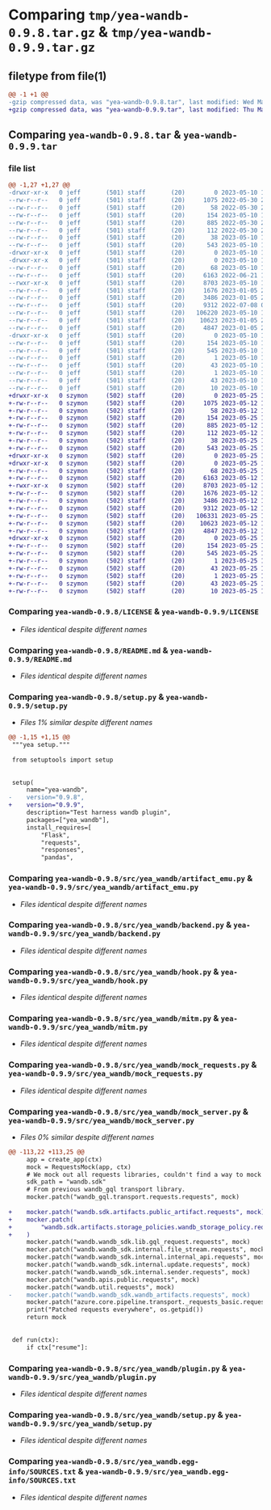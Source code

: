# Comparing `tmp/yea-wandb-0.9.8.tar.gz` & `tmp/yea-wandb-0.9.9.tar.gz`

## filetype from file(1)

```diff
@@ -1 +1 @@
-gzip compressed data, was "yea-wandb-0.9.8.tar", last modified: Wed May 10 14:20:36 2023, max compression
+gzip compressed data, was "yea-wandb-0.9.9.tar", last modified: Thu May 25 18:15:25 2023, max compression
```

## Comparing `yea-wandb-0.9.8.tar` & `yea-wandb-0.9.9.tar`

### file list

```diff
@@ -1,27 +1,27 @@
-drwxr-xr-x   0 jeff       (501) staff       (20)        0 2023-05-10 14:20:36.877453 yea-wandb-0.9.8/
--rw-r--r--   0 jeff       (501) staff       (20)     1075 2022-05-30 23:04:24.000000 yea-wandb-0.9.8/LICENSE
--rw-r--r--   0 jeff       (501) staff       (20)       58 2022-05-30 23:04:24.000000 yea-wandb-0.9.8/MANIFEST.in
--rw-r--r--   0 jeff       (501) staff       (20)      154 2023-05-10 14:20:36.877152 yea-wandb-0.9.8/PKG-INFO
--rw-r--r--   0 jeff       (501) staff       (20)      885 2022-05-30 23:04:24.000000 yea-wandb-0.9.8/README.md
--rw-r--r--   0 jeff       (501) staff       (20)      112 2022-05-30 23:04:24.000000 yea-wandb-0.9.8/pyproject.toml
--rw-r--r--   0 jeff       (501) staff       (20)       38 2023-05-10 14:20:36.877647 yea-wandb-0.9.8/setup.cfg
--rw-r--r--   0 jeff       (501) staff       (20)      543 2023-05-10 14:19:45.000000 yea-wandb-0.9.8/setup.py
-drwxr-xr-x   0 jeff       (501) staff       (20)        0 2023-05-10 14:20:36.855986 yea-wandb-0.9.8/src/
-drwxr-xr-x   0 jeff       (501) staff       (20)        0 2023-05-10 14:20:36.869980 yea-wandb-0.9.8/src/yea_wandb/
--rw-r--r--   0 jeff       (501) staff       (20)       68 2023-05-10 14:19:45.000000 yea-wandb-0.9.8/src/yea_wandb/__init__.py
--rw-r--r--   0 jeff       (501) staff       (20)     6163 2022-06-21 16:50:06.000000 yea-wandb-0.9.8/src/yea_wandb/artifact_emu.py
--rwxr-xr-x   0 jeff       (501) staff       (20)     8703 2023-05-10 14:18:59.000000 yea-wandb-0.9.8/src/yea_wandb/backend.py
--rw-r--r--   0 jeff       (501) staff       (20)     1676 2023-01-05 23:53:31.000000 yea-wandb-0.9.8/src/yea_wandb/hook.py
--rw-r--r--   0 jeff       (501) staff       (20)     3486 2023-01-05 23:53:31.000000 yea-wandb-0.9.8/src/yea_wandb/mitm.py
--rw-r--r--   0 jeff       (501) staff       (20)     9312 2022-07-08 02:01:53.000000 yea-wandb-0.9.8/src/yea_wandb/mock_requests.py
--rw-r--r--   0 jeff       (501) staff       (20)   106220 2023-05-10 14:19:45.000000 yea-wandb-0.9.8/src/yea_wandb/mock_server.py
--rw-r--r--   0 jeff       (501) staff       (20)    10623 2023-01-05 23:53:31.000000 yea-wandb-0.9.8/src/yea_wandb/plugin.py
--rw-r--r--   0 jeff       (501) staff       (20)     4847 2023-01-05 23:53:31.000000 yea-wandb-0.9.8/src/yea_wandb/setup.py
-drwxr-xr-x   0 jeff       (501) staff       (20)        0 2023-05-10 14:20:36.876194 yea-wandb-0.9.8/src/yea_wandb.egg-info/
--rw-r--r--   0 jeff       (501) staff       (20)      154 2023-05-10 14:20:36.000000 yea-wandb-0.9.8/src/yea_wandb.egg-info/PKG-INFO
--rw-r--r--   0 jeff       (501) staff       (20)      545 2023-05-10 14:20:36.000000 yea-wandb-0.9.8/src/yea_wandb.egg-info/SOURCES.txt
--rw-r--r--   0 jeff       (501) staff       (20)        1 2023-05-10 14:20:36.000000 yea-wandb-0.9.8/src/yea_wandb.egg-info/dependency_links.txt
--rw-r--r--   0 jeff       (501) staff       (20)       43 2023-05-10 14:20:36.000000 yea-wandb-0.9.8/src/yea_wandb.egg-info/entry_points.txt
--rw-r--r--   0 jeff       (501) staff       (20)        1 2023-05-10 14:20:36.000000 yea-wandb-0.9.8/src/yea_wandb.egg-info/not-zip-safe
--rw-r--r--   0 jeff       (501) staff       (20)       43 2023-05-10 14:20:36.000000 yea-wandb-0.9.8/src/yea_wandb.egg-info/requires.txt
--rw-r--r--   0 jeff       (501) staff       (20)       10 2023-05-10 14:20:36.000000 yea-wandb-0.9.8/src/yea_wandb.egg-info/top_level.txt
+drwxr-xr-x   0 szymon     (502) staff       (20)        0 2023-05-25 18:15:25.571685 yea-wandb-0.9.9/
+-rw-r--r--   0 szymon     (502) staff       (20)     1075 2023-05-12 10:10:25.000000 yea-wandb-0.9.9/LICENSE
+-rw-r--r--   0 szymon     (502) staff       (20)       58 2023-05-12 10:10:25.000000 yea-wandb-0.9.9/MANIFEST.in
+-rw-r--r--   0 szymon     (502) staff       (20)      154 2023-05-25 18:15:25.571533 yea-wandb-0.9.9/PKG-INFO
+-rw-r--r--   0 szymon     (502) staff       (20)      885 2023-05-12 10:10:25.000000 yea-wandb-0.9.9/README.md
+-rw-r--r--   0 szymon     (502) staff       (20)      112 2023-05-12 10:10:25.000000 yea-wandb-0.9.9/pyproject.toml
+-rw-r--r--   0 szymon     (502) staff       (20)       38 2023-05-25 18:15:25.571730 yea-wandb-0.9.9/setup.cfg
+-rw-r--r--   0 szymon     (502) staff       (20)      543 2023-05-25 15:41:32.000000 yea-wandb-0.9.9/setup.py
+drwxr-xr-x   0 szymon     (502) staff       (20)        0 2023-05-25 18:15:25.566998 yea-wandb-0.9.9/src/
+drwxr-xr-x   0 szymon     (502) staff       (20)        0 2023-05-25 18:15:25.570279 yea-wandb-0.9.9/src/yea_wandb/
+-rw-r--r--   0 szymon     (502) staff       (20)       68 2023-05-25 15:41:32.000000 yea-wandb-0.9.9/src/yea_wandb/__init__.py
+-rw-r--r--   0 szymon     (502) staff       (20)     6163 2023-05-12 10:10:25.000000 yea-wandb-0.9.9/src/yea_wandb/artifact_emu.py
+-rwxr-xr-x   0 szymon     (502) staff       (20)     8703 2023-05-12 10:10:25.000000 yea-wandb-0.9.9/src/yea_wandb/backend.py
+-rw-r--r--   0 szymon     (502) staff       (20)     1676 2023-05-12 10:10:25.000000 yea-wandb-0.9.9/src/yea_wandb/hook.py
+-rw-r--r--   0 szymon     (502) staff       (20)     3486 2023-05-12 10:10:25.000000 yea-wandb-0.9.9/src/yea_wandb/mitm.py
+-rw-r--r--   0 szymon     (502) staff       (20)     9312 2023-05-12 10:10:25.000000 yea-wandb-0.9.9/src/yea_wandb/mock_requests.py
+-rw-r--r--   0 szymon     (502) staff       (20)   106331 2023-05-25 15:41:32.000000 yea-wandb-0.9.9/src/yea_wandb/mock_server.py
+-rw-r--r--   0 szymon     (502) staff       (20)    10623 2023-05-12 10:10:25.000000 yea-wandb-0.9.9/src/yea_wandb/plugin.py
+-rw-r--r--   0 szymon     (502) staff       (20)     4847 2023-05-12 10:10:25.000000 yea-wandb-0.9.9/src/yea_wandb/setup.py
+drwxr-xr-x   0 szymon     (502) staff       (20)        0 2023-05-25 18:15:25.571321 yea-wandb-0.9.9/src/yea_wandb.egg-info/
+-rw-r--r--   0 szymon     (502) staff       (20)      154 2023-05-25 18:15:25.000000 yea-wandb-0.9.9/src/yea_wandb.egg-info/PKG-INFO
+-rw-r--r--   0 szymon     (502) staff       (20)      545 2023-05-25 18:15:25.000000 yea-wandb-0.9.9/src/yea_wandb.egg-info/SOURCES.txt
+-rw-r--r--   0 szymon     (502) staff       (20)        1 2023-05-25 18:15:25.000000 yea-wandb-0.9.9/src/yea_wandb.egg-info/dependency_links.txt
+-rw-r--r--   0 szymon     (502) staff       (20)       43 2023-05-25 18:15:25.000000 yea-wandb-0.9.9/src/yea_wandb.egg-info/entry_points.txt
+-rw-r--r--   0 szymon     (502) staff       (20)        1 2023-05-25 18:15:25.000000 yea-wandb-0.9.9/src/yea_wandb.egg-info/not-zip-safe
+-rw-r--r--   0 szymon     (502) staff       (20)       43 2023-05-25 18:15:25.000000 yea-wandb-0.9.9/src/yea_wandb.egg-info/requires.txt
+-rw-r--r--   0 szymon     (502) staff       (20)       10 2023-05-25 18:15:25.000000 yea-wandb-0.9.9/src/yea_wandb.egg-info/top_level.txt
```

### Comparing `yea-wandb-0.9.8/LICENSE` & `yea-wandb-0.9.9/LICENSE`

 * *Files identical despite different names*

### Comparing `yea-wandb-0.9.8/README.md` & `yea-wandb-0.9.9/README.md`

 * *Files identical despite different names*

### Comparing `yea-wandb-0.9.8/setup.py` & `yea-wandb-0.9.9/setup.py`

 * *Files 1% similar despite different names*

```diff
@@ -1,15 +1,15 @@
 """yea setup."""
 
 from setuptools import setup
 
 
 setup(
     name="yea-wandb",
-    version="0.9.8",
+    version="0.9.9",
     description="Test harness wandb plugin",
     packages=["yea_wandb"],
     install_requires=[
         "Flask",
         "requests",
         "responses",
         "pandas",
```

### Comparing `yea-wandb-0.9.8/src/yea_wandb/artifact_emu.py` & `yea-wandb-0.9.9/src/yea_wandb/artifact_emu.py`

 * *Files identical despite different names*

### Comparing `yea-wandb-0.9.8/src/yea_wandb/backend.py` & `yea-wandb-0.9.9/src/yea_wandb/backend.py`

 * *Files identical despite different names*

### Comparing `yea-wandb-0.9.8/src/yea_wandb/hook.py` & `yea-wandb-0.9.9/src/yea_wandb/hook.py`

 * *Files identical despite different names*

### Comparing `yea-wandb-0.9.8/src/yea_wandb/mitm.py` & `yea-wandb-0.9.9/src/yea_wandb/mitm.py`

 * *Files identical despite different names*

### Comparing `yea-wandb-0.9.8/src/yea_wandb/mock_requests.py` & `yea-wandb-0.9.9/src/yea_wandb/mock_requests.py`

 * *Files identical despite different names*

### Comparing `yea-wandb-0.9.8/src/yea_wandb/mock_server.py` & `yea-wandb-0.9.9/src/yea_wandb/mock_server.py`

 * *Files 0% similar despite different names*

```diff
@@ -113,22 +113,25 @@
     app = create_app(ctx)
     mock = RequestsMock(app, ctx)
     # We mock out all requests libraries, couldn't find a way to mock the core lib
     sdk_path = "wandb.sdk"
     # From previous wandb_gql transport library.
     mocker.patch("wandb_gql.transport.requests.requests", mock)
 
+    mocker.patch("wandb.sdk.artifacts.public_artifact.requests", mock)
+    mocker.patch(
+        "wandb.sdk.artifacts.storage_policies.wandb_storage_policy.requests", mock
+    )
     mocker.patch("wandb.wandb_sdk.lib.gql_request.requests", mock)
     mocker.patch("wandb.wandb_sdk.internal.file_stream.requests", mock)
     mocker.patch("wandb.wandb_sdk.internal.internal_api.requests", mock)
     mocker.patch("wandb.wandb_sdk.internal.update.requests", mock)
     mocker.patch("wandb.wandb_sdk.internal.sender.requests", mock)
     mocker.patch("wandb.apis.public.requests", mock)
     mocker.patch("wandb.util.requests", mock)
-    mocker.patch("wandb.wandb_sdk.wandb_artifacts.requests", mock)
     mocker.patch("azure.core.pipeline.transport._requests_basic.requests", mock)
     print("Patched requests everywhere", os.getpid())
     return mock
 
 
 def run(ctx):
     if ctx["resume"]:
```

### Comparing `yea-wandb-0.9.8/src/yea_wandb/plugin.py` & `yea-wandb-0.9.9/src/yea_wandb/plugin.py`

 * *Files identical despite different names*

### Comparing `yea-wandb-0.9.8/src/yea_wandb/setup.py` & `yea-wandb-0.9.9/src/yea_wandb/setup.py`

 * *Files identical despite different names*

### Comparing `yea-wandb-0.9.8/src/yea_wandb.egg-info/SOURCES.txt` & `yea-wandb-0.9.9/src/yea_wandb.egg-info/SOURCES.txt`

 * *Files identical despite different names*

